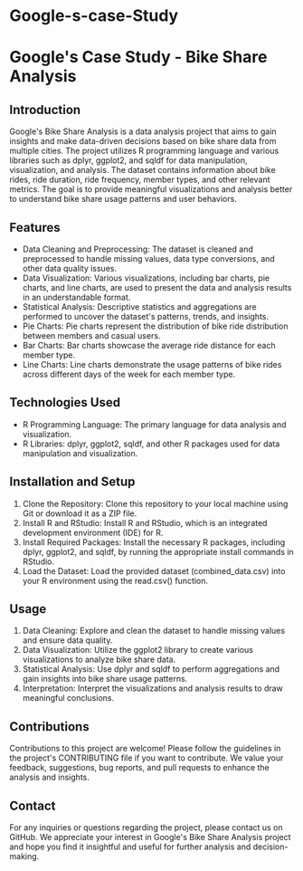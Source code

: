 # Google-s-case-Study
# Google's Case Study - Bike Share Analysis

## Introduction

Google's Bike Share Analysis is a data analysis project that aims to gain insights and make data-driven decisions based on bike share data from multiple cities. The project utilizes R programming language and various libraries such as dplyr, ggplot2, and sqldf for data manipulation, visualization, and analysis. The dataset contains information about bike rides, ride duration, ride frequency, member types, and other relevant metrics. The goal is to provide meaningful visualizations and analysis better to understand bike share usage patterns and user behaviors.

## Features

- Data Cleaning and Preprocessing: The dataset is cleaned and preprocessed to handle missing values, data type conversions, and other data quality issues.
- Data Visualization: Various visualizations, including bar charts, pie charts, and line charts, are used to present the data and analysis results in an understandable format.
- Statistical Analysis: Descriptive statistics and aggregations are performed to uncover the dataset's patterns, trends, and insights.
- Pie Charts: Pie charts represent the distribution of bike ride distribution between members and casual users.
- Bar Charts: Bar charts showcase the average ride distance for each member type.
- Line Charts: Line charts demonstrate the usage patterns of bike rides across different days of the week for each member type.

## Technologies Used

- R Programming Language: The primary language for data analysis and visualization.
- R Libraries: dplyr, ggplot2, sqldf, and other R packages used for data manipulation and visualization.

## Installation and Setup

1. Clone the Repository: Clone this repository to your local machine using Git or download it as a ZIP file.
2. Install R and RStudio: Install R and RStudio, which is an integrated development environment (IDE) for R.
3. Install Required Packages: Install the necessary R packages, including dplyr, ggplot2, and sqldf, by running the appropriate install commands in RStudio.
4. Load the Dataset: Load the provided dataset (combined_data.csv) into your R environment using the read.csv() function.

## Usage

1. Data Cleaning: Explore and clean the dataset to handle missing values and ensure data quality.
2. Data Visualization: Utilize the ggplot2 library to create various visualizations to analyze bike share data.
3. Statistical Analysis: Use dplyr and sqldf to perform aggregations and gain insights into bike share usage patterns.
4. Interpretation: Interpret the visualizations and analysis results to draw meaningful conclusions.

## Contributions

Contributions to this project are welcome! Please follow the guidelines in the project's CONTRIBUTING file if you want to contribute. We value your feedback, suggestions, bug reports, and pull requests to enhance the analysis and insights.

## Contact

For any inquiries or questions regarding the project, please contact us on GitHub. We appreciate your interest in Google's Bike Share Analysis project and hope you find it insightful and useful for further analysis and decision-making.
